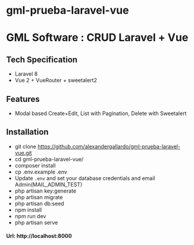 # gml-prueba-laravel-vue



# GML Software : CRUD Laravel + Vue

## Tech Specification

- Laravel 8
- Vue 2 + VueRouter +  sweetalert2 

## Features

- Modal based Create+Edit, List with Pagination, Delete with Sweetalert

## Installation

- git clone https://github.com/alexandergallardo/gml-prueba-laravel-vue.git
- cd gml-prueba-laravel-vue/
- composer install
- cp .env.example .env
- Update `.env` and set your database credentials and email Admin(MAIL_ADMIN_TEST)
- php artisan key:generate
- php artisan migrate
- php artisan db:seed
- npm install
- npm run dev
- php artisan serve

#### Url:  http://localhost:8000
